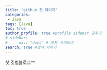 ```yaml
---
title: "github 첫 페이지"
categories:
 - Java
tags: [Java] 
toc: true
author_profile: true #profile sidebar 감추기
# sidebar:
#     nav: "docs" # 목차 사이드바
search: true #검색 피하기
---
```


첫 깃헙블로그^^